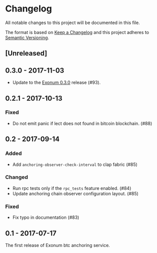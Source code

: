 # Changelog

All notable changes to this project will be documented in this file.

The format is based on [Keep a Changelog](http://keepachangelog.com/en/1.0.0/)
and this project adheres to [Semantic Versioning](http://semver.org/spec/v2.0.0.html).

## [Unreleased]

## 0.3.0 - 2017-11-03

- Update to the [Exonum 0.3.0](https://github.com/exonum/exonum/releases/tag/v0.3) release (#93).

## 0.2.1 - 2017-10-13

### Fixed
- Do not emit panic if lect does not found in bitcoin blockchain. (#88)

## 0.2 - 2017-09-14

### Added
- Add `anchoring-observer-check-interval` to clap fabric (#85)

### Changed
- Run rpc tests only if the `rpc_tests` feature enabled. (#84)
- Update anchoring chain observer configuration layout. (#85)

### Fixed
- Fix typo in documentation (#83)

## 0.1 - 2017-07-17

The first release of Exonum btc anchoring service.